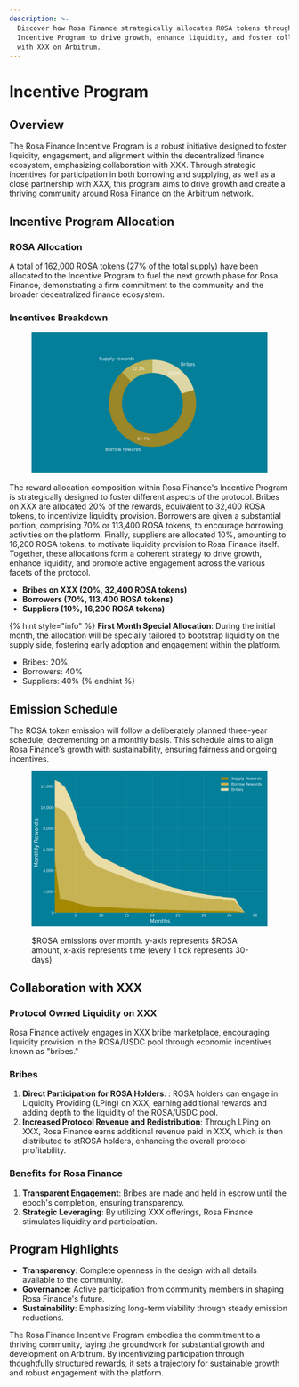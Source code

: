 ```yaml
---
description: >-
  Discover how Rosa Finance strategically allocates ROSA tokens through its
  Incentive Program to drive growth, enhance liquidity, and foster collaboration
  with XXX on Arbitrum.
---
```


# Incentive Program

## **Overview**

The Rosa Finance Incentive Program is a robust initiative designed to foster liquidity, engagement, and alignment within the decentralized finance ecosystem, emphasizing collaboration with XXX. Through strategic incentives for participation in both borrowing and supplying, as well as a close partnership with XXX, this program aims to drive growth and create a thriving community around Rosa Finance on the Arbitrum network.

## **Incentive Program Allocation**

### **ROSA Allocation**

A total of 162,000 ROSA tokens (27% of the total supply) have been allocated to the Incentive Program to fuel the next growth phase for Rosa Finance, demonstrating a firm commitment to the community and the broader decentralized finance ecosystem.

### Incentives Breakdown

<figure><img src="../.gitbook/assets/rosa_rewards_distribution_colored.png" alt=""><figcaption></figcaption></figure>

The reward allocation composition within Rosa Finance's Incentive Program is strategically designed to foster different aspects of the protocol. Bribes on XXX are allocated 20% of the rewards, equivalent to 32,400 ROSA tokens, to incentivize liquidity provision. Borrowers are given a substantial portion, comprising 70% or 113,400 ROSA tokens, to encourage borrowing activities on the platform. Finally, suppliers are allocated 10%, amounting to 16,200 ROSA tokens, to motivate liquidity provision to Rosa Finance itself. Together, these allocations form a coherent strategy to drive growth, enhance liquidity, and promote active engagement across the various facets of the protocol.

* **Bribes on XXX (20%, 32,400 ROSA tokens)**
* **Borrowers (70%, 113,400 ROSA tokens)**
* **Suppliers (10%, 16,200 ROSA tokens)**

{% hint style="info" %}
**First Month Special Allocation**: During the initial month, the allocation will be specially tailored to bootstrap liquidity on the supply side, fostering early adoption and engagement within the platform.

* Bribes: 20%
* Borrowers: 40%
* Suppliers: 40%
{% endhint %}

## **Emission Schedule**

The ROSA token emission will follow a deliberately planned three-year schedule, decrementing on a monthly basis. This schedule aims to align Rosa Finance's growth with sustainability, ensuring fairness and ongoing incentives.

<figure><img src="../.gitbook/assets/rosa_emissions_monthly_colored.png" alt=""><figcaption><p>$ROSA emissions over month. y-axis represents $ROSA amount, x-axis represents time (every 1 tick represents 30-days)</p></figcaption></figure>

## **Collaboration with XXX**

### **Protocol Owned Liquidity on XXX**

Rosa Finance actively engages in XXX bribe marketplace, encouraging liquidity provision in the ROSA/USDC pool through economic incentives known as "bribes."

### **Bribes**

1. **Direct Participation for ROSA Holders**: : ROSA holders can engage in Liquidity Providing (LPing) on XXX, earning additional rewards and adding depth to the liquidity of the ROSA/USDC pool.
2. **Increased Protocol Revenue and Redistribution**: Through LPing on XXX, Rosa Finance earns additional revenue paid in XXX, which is then distributed to stROSA holders, enhancing the overall protocol profitability.

### **Benefits for Rosa Finance**

1. **Transparent Engagement**: Bribes are made and held in escrow until the epoch's completion, ensuring transparency.
2. **Strategic Leveraging**: By utilizing XXX offerings, Rosa Finance stimulates liquidity and participation.

## **Program Highlights**

* **Transparency**: Complete openness in the design with all details available to the community.
* **Governance**: Active participation from community members in shaping Rosa Finance's future.
* **Sustainability**: Emphasizing long-term viability through steady emission reductions.

The Rosa Finance Incentive Program embodies the commitment to a thriving community, laying the groundwork for substantial growth and development on Arbitrum. By incentivizing participation through thoughtfully structured rewards, it sets a trajectory for sustainable growth and robust engagement with the platform.
